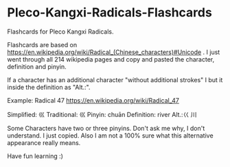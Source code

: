 # Pleco-Kangxi-Radicals-Flashcards
Flashcards for Pleco Kangxi Radicals.

Flashcards are based on https://en.wikipedia.org/wiki/Radical_(Chinese_characters)#Unicode .
I just went through all 214 wikipedia pages and copy and pasted the character, definition and pinyin.

If a character has an additional character "without additional strokes" I but it inside the definition as "Alt.:".

Example: Radical 47
https://en.wikipedia.org/wiki/Radical_47

Simplified:   巛
Traditional:  巛
Pinyin:       chuān
Definition:   river
              Alt.:巜 川
              
Some Characters have two or three pinyins. Don't ask me why, I don't understand. I just copied. 
Also I am not a 100% sure what this alternative appearance really means.

Have fun learning :)
